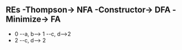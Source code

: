 ## REs -Thompson-> NFA -Constructor-> DFA -Minimize-> FA

*   0 --a, b--> 1 --c, d-->2
*   2 --c, d--> 2
